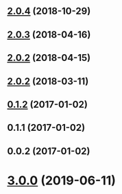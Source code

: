 <a name="2.0.4"></a>
## [2.0.4](https://github.com/advanced-rest-client/date-time/compare/2.0.1...2.0.4) (2018-10-29)




<a name="2.0.3"></a>
## [2.0.3](https://github.com/advanced-rest-client/date-time/compare/2.0.1...2.0.3) (2018-04-16)




<a name="2.0.2"></a>
## [2.0.2](https://github.com/advanced-rest-client/date-time/compare/2.0.1...2.0.2) (2018-04-15)




<a name="2.0.2"></a>
## [2.0.2](https://github.com/advanced-rest-client/date-time/compare/2.0.1...2.0.2) (2018-03-11)




<a name="0.1.2"></a>
## [0.1.2](https://github.com/advanced-rest-client/date-time/compare/0.1.1...v0.1.2) (2017-01-02)




<a name="0.1.1"></a>
## 0.1.1 (2017-01-02)




<a name="0.0.2"></a>
## 0.0.2 (2017-01-02)




# [3.0.0](https://github.com/advanced-rest-client/date-time/compare/2.0.1...3.0.0) (2019-06-11)




